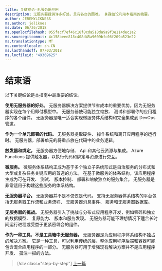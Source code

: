 ```yaml
---
title: 关键结论-无服务器应用
description: 无服务器提供许多好处，具有各自的困难。 关键结论利用本指南的摘要。
author: JEREMYLIKNESS
ms.author: jeliknes
ms.date: 06/26/2018
ms.openlocfilehash: 055facf7ef46c18f8cda518da9a9f3e114dec1a2
ms.sourcegitcommit: 4c158beee818c408d45a9609bfc06f209a523e22
ms.translationtype: MT
ms.contentlocale: zh-CN
ms.lasthandoff: 07/03/2018
ms.locfileid: "49369625"
---
```

# <a name="conclusion"></a>结束语

以下关键结论是本指南中最重要的结论。

**使用无服务器的好处。** 无服务器解决方案提供节省成本的重要优势，因为无服务器实现在每个用即付模型中。 无服务器使可能独立缩放、 测试和部署你的应用程序的各个组件。 无服务器是唯一适合实现微服务体系结构和完全集成到 DevOps 管道。

**作为一个单元部署的代码。** 无服务器提取硬件、 操作系统和离开应用程序的运行时。 无服务器，部署单元的将重点放在代码中的业务逻辑。

**触发器和绑定。** 无服务器方便地存储、 Api 和其他云资源与集成。 Azure Functions 提供触发器，以执行代码和绑定与资源进行交互。

**微服务。** 微服务体系结构正成为基于多个独立子系统形式是自治服务的分布式和大型或复杂任务关键应用的首选的方法。 在基于微服务的体系结构，该应用程序生成为可在开发、 测试、 版本控制、 部署和缩放独立的服务集合。 无服务器是非常适用于构建这些服务的体系结构。

**无服务器平台。** 无服务器并不是不仅仅是代码。 支持无服务器体系结构的平台包括无服务器工作流和业务流程、 无服务器消息事件、 服务和无服务器数据库。

**无服务器的挑战。** 无服务器引入了挑战与分布式应用程序开发，例如零碎和独立的数据模型、 复原能力、 版本和服务发现。 无服务器可能不理想情况下适合长时间运行进程或受益于更紧密耦合的组件。

**作为一种工具，不是工具箱中无服务器。** 无服务器是为应用程序体系结构不独占的解决方案。 它是一种工具，可以利用传统的层，整体应用程序后端和容器可能包含混合应用程序的一部分。 无服务器可用于增强现有解决方案并不是应用程序开发、 孤注一掷的方法。

>[!div class="step-by-step"]
[上一篇](serverless-business-scenarios.md)